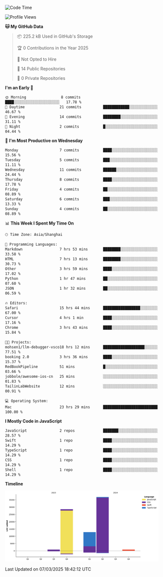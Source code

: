 <!--
**PascalDai/PascalDai** is a ✨ _special_ ✨ repository because its `README.md` (this file) appears on your GitHub profile.

Here are some ideas to get you started:

- 🔭 I’m currently working on ...
- 🌱 I’m currently learning ...
- 👯 I’m looking to collaborate on ...
- 🤔 I’m looking for help with ...
- 💬 Ask me about ...
- 📫 How to reach me: ...
- 😄 Pronouns: ...
- ⚡ Fun fact: ...
-->

<!--START_SECTION:waka-->
![Code Time](http://img.shields.io/badge/Code%20Time-864%20hrs%2055%20mins-blue)

![Profile Views](http://img.shields.io/badge/Profile%20Views-0-blue)

**🐱 My GitHub Data** 

> 📦 225.2 kB Used in GitHub's Storage 
 > 
> 🏆 0 Contributions in the Year 2025
 > 
> 🚫 Not Opted to Hire
 > 
> 📜 14 Public Repositories 
 > 
> 🔑 0 Private Repositories 
 > 
**I'm an Early 🐤** 

```text
🌞 Morning                8 commits           ████░░░░░░░░░░░░░░░░░░░░░   17.78 % 
🌆 Daytime                21 commits          ████████████░░░░░░░░░░░░░   46.67 % 
🌃 Evening                14 commits          ████████░░░░░░░░░░░░░░░░░   31.11 % 
🌙 Night                  2 commits           █░░░░░░░░░░░░░░░░░░░░░░░░   04.44 % 
```
📅 **I'm Most Productive on Wednesday** 

```text
Monday                   7 commits           ████░░░░░░░░░░░░░░░░░░░░░   15.56 % 
Tuesday                  5 commits           ███░░░░░░░░░░░░░░░░░░░░░░   11.11 % 
Wednesday                11 commits          ██████░░░░░░░░░░░░░░░░░░░   24.44 % 
Thursday                 8 commits           ████░░░░░░░░░░░░░░░░░░░░░   17.78 % 
Friday                   4 commits           ██░░░░░░░░░░░░░░░░░░░░░░░   08.89 % 
Saturday                 6 commits           ███░░░░░░░░░░░░░░░░░░░░░░   13.33 % 
Sunday                   4 commits           ██░░░░░░░░░░░░░░░░░░░░░░░   08.89 % 
```


📊 **This Week I Spent My Time On** 

```text
🕑︎ Time Zone: Asia/Shanghai

💬 Programming Languages: 
Markdown                 7 hrs 53 mins       ████████░░░░░░░░░░░░░░░░░   33.58 % 
HTML                     7 hrs 13 mins       ████████░░░░░░░░░░░░░░░░░   30.73 % 
Other                    3 hrs 59 mins       ████░░░░░░░░░░░░░░░░░░░░░   17.02 % 
Python                   1 hr 47 mins        ██░░░░░░░░░░░░░░░░░░░░░░░   07.60 % 
JSON                     1 hr 32 mins        ██░░░░░░░░░░░░░░░░░░░░░░░   06.59 % 

🔥 Editors: 
Safari                   15 hrs 44 mins      █████████████████░░░░░░░░   67.00 % 
Cursor                   4 hrs 1 min         ████░░░░░░░░░░░░░░░░░░░░░   17.16 % 
Chrome                   3 hrs 43 mins       ████░░░░░░░░░░░░░░░░░░░░░   15.84 % 

🐱‍💻 Projects: 
mohsen1/llm-debugger-vsco18 hrs 12 mins      ███████████████████░░░░░░   77.51 % 
booking 2.0              3 hrs 36 mins       ████░░░░░░░░░░░░░░░░░░░░░   15.37 % 
RedBookPipeline          51 mins             █░░░░░░░░░░░░░░░░░░░░░░░░   03.66 % 
jobbole/awesome-ios-cn   25 mins             ░░░░░░░░░░░░░░░░░░░░░░░░░   01.83 % 
TailinLabWebsite         12 mins             ░░░░░░░░░░░░░░░░░░░░░░░░░   00.91 % 

💻 Operating System: 
Mac                      23 hrs 29 mins      █████████████████████████   100.00 % 
```

**I Mostly Code in JavaScript** 

```text
JavaScript               2 repos             ███████░░░░░░░░░░░░░░░░░░   28.57 % 
Swift                    1 repo              ████░░░░░░░░░░░░░░░░░░░░░   14.29 % 
TypeScript               1 repo              ████░░░░░░░░░░░░░░░░░░░░░   14.29 % 
CSS                      1 repo              ████░░░░░░░░░░░░░░░░░░░░░   14.29 % 
Shell                    1 repo              ████░░░░░░░░░░░░░░░░░░░░░   14.29 % 
```



**Timeline**

![Lines of Code chart](https://raw.githubusercontent.com/PascalDai/PascalDai/main/assets/bar_graph.png)


 Last Updated on 07/03/2025 18:42:12 UTC
<!--END_SECTION:waka-->
